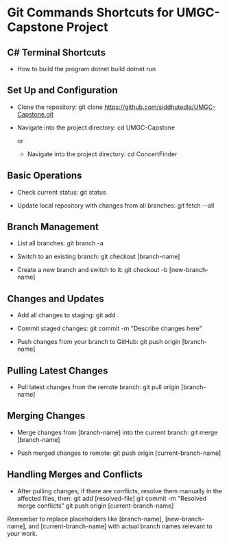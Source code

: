 # Git Commands Shortcuts for UMGC-Capstone Project

## C# Terminal Shortcuts
- How to build the program
  dotnet build
  dotnet run

## Set Up and Configuration
- Clone the repository:
  git clone https://github.com/siddhutedla/UMGC-Capstone.git

- Navigate into the project directory:
  cd UMGC-Capstone

  or

  - Navigate into the project directory:
  cd ConcertFinder

## Basic Operations
- Check current status:
  git status

- Update local repository with changes from all branches:
  git fetch --all

## Branch Management
- List all branches:
  git branch -a

- Switch to an existing branch:
  git checkout [branch-name]

- Create a new branch and switch to it:
  git checkout -b [new-branch-name]

## Changes and Updates
- Add all changes to staging:
  git add .

- Commit staged changes:
  git commit -m "Describe changes here"

- Push changes from your branch to GitHub:
  git push origin [branch-name]

## Pulling Latest Changes
- Pull latest changes from the remote branch:
  git pull origin [branch-name]

## Merging Changes
- Merge changes from [branch-name] into the current branch:
  git merge [branch-name]

- Push merged changes to remote:
  git push origin [current-branch-name]

## Handling Merges and Conflicts
- After pulling changes, if there are conflicts, resolve them manually in the affected files, then:
  git add [resolved-file]
  git commit -m "Resolved merge conflicts"
  git push origin [current-branch-name]

Remember to replace placeholders like [branch-name], [new-branch-name], and [current-branch-name] with actual branch names relevant to your work.
